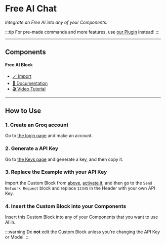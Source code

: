 # Free AI Chat

_Integrate an Free AI into any of your Components._

:::tip
For pre-made commands and more features, use [our Plugin](../p/free-chat-ai.md) instead!
:::

---

## Components

#### Free AI Block

- [🪄 Import](https://inventor.gg/dash/share/component/841c12b41a7a414084d3b361ce8f57ec)
- [📙 Documentation](#how-to-use)
- [🎬 Video Tutorial](../t/b/use-ai-for-free-in-components.md)

---

## How to Use

### 1. Create an Groq account

Go to [the login page](https://console.groq.com/login) and make an account.

### 2. Generate a API Key

Go to [the Keys page](https://console.groq.com/keys) and generate a key, and then copy it.

### 3. Replace the Example with your API Key

Import the Custom Block from [above](#components), [activate it](../t/g/activate-disabled-components.md), and then go to the `Send Network Request` block and replace `12345` in the Header with your own API Key.

### 4. Insert the Custom Block into your Components

Insert this Custom Block into any of your Components that you want to use AI in.

:::warning
Do **not** edit the Custom Block unless you're changing the API Key or Model.
:::
